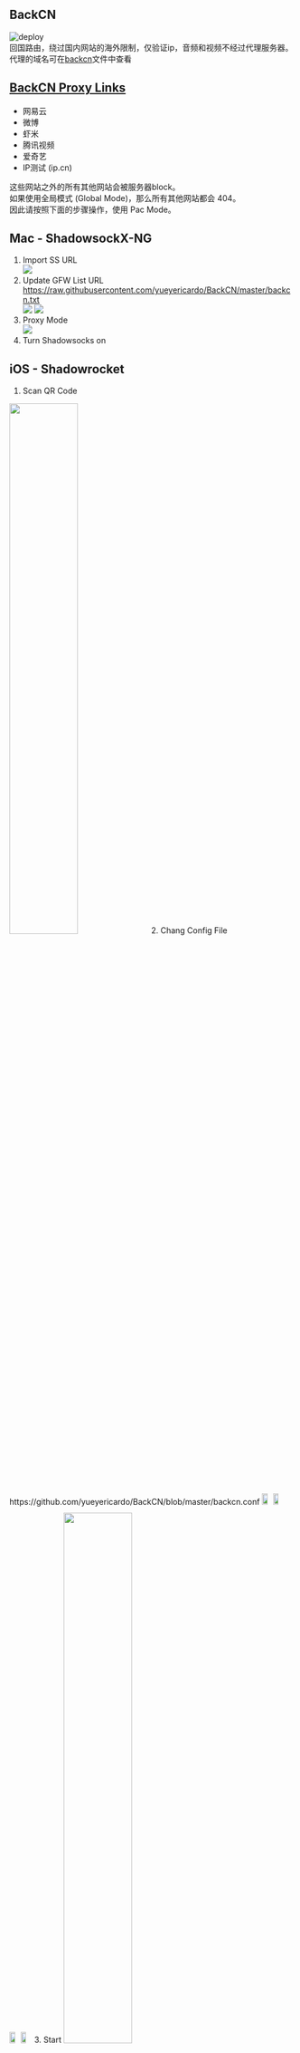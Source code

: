 ## BackCN
![deploy](https://github.com/yueyericardo/BackCN/workflows/deploy/badge.svg)  
回国路由，绕过国内网站的海外限制，仅验证ip，音频和视频不经过代理服务器。  
代理的域名可在[backcn](https://github.com/yueyericardo/BackCN/blob/master/backcn)文件中查看

## [BackCN Proxy Links](https://github.com/yueyericardo/BackCN/blob/master/backcn)
- 网易云
- 微博
- 虾米
- 腾讯视频
- 爱奇艺
- IP测试 (ip.cn)

这些网站之外的所有其他网站会被服务器block。  
如果使用全局模式 (Global Mode)，那么所有其他网站都会 404。  
因此请按照下面的步骤操作，使用 Pac Mode。

## Mac - ShadowsockX-NG
1. Import SS URL  
![](https://yyrcd-1256568788.cos.na-siliconvalley.myqcloud.com/yyrcd/2020-03-24-035044.png)
2. Update GFW List URL  
https://raw.githubusercontent.com/yueyericardo/BackCN/master/backcn.txt  
![](https://yyrcd-1256568788.cos.na-siliconvalley.myqcloud.com/yyrcd/2020-03-24-035142.png)
![](https://yyrcd-1256568788.cos.na-siliconvalley.myqcloud.com/yyrcd/2020-03-24-035232.png)
3. Proxy Mode  
![](https://yyrcd-1256568788.cos.na-siliconvalley.myqcloud.com/yyrcd/2020-03-24-035253.png)
4. Turn Shadowsocks on

## iOS - Shadowrocket
1. Scan QR Code  
<img width=49% src="https://yyrcd-1256568788.cos.na-siliconvalley.myqcloud.com/yyrcd/2020-03-24-IMG_3565.PNG">
2. Chang Config File
<br>
https://github.com/yueyericardo/BackCN/blob/master/backcn.conf
<p class="img" style="display: inline-flex;">
<img width=49% src="https://yyrcd-1256568788.cos.na-siliconvalley.myqcloud.com/yyrcd/2020-03-24-040051.png">
<img width=49% src="https://yyrcd-1256568788.cos.na-siliconvalley.myqcloud.com/yyrcd/2020-03-24-042719.jpg">
</p>
<p class="img" style="display: inline-flex;">
<img width=49% src="https://yyrcd-1256568788.cos.na-siliconvalley.myqcloud.com/yyrcd/2020-03-24-040212.png">
<img width=49% src="https://yyrcd-1256568788.cos.na-siliconvalley.myqcloud.com/yyrcd/2020-03-24-IMG_3569.PNG">
</p>
3. Start  
<img width=49% src="https://yyrcd-1256568788.cos.na-siliconvalley.myqcloud.com/yyrcd/2020-03-24-040251.png">

## Test
https://ip.cn/


#### 参考
部分参考[Unblock-Youku/urls.js](https://github.com/uku/Unblock-Youku/blob/master/shared/urls.js)
